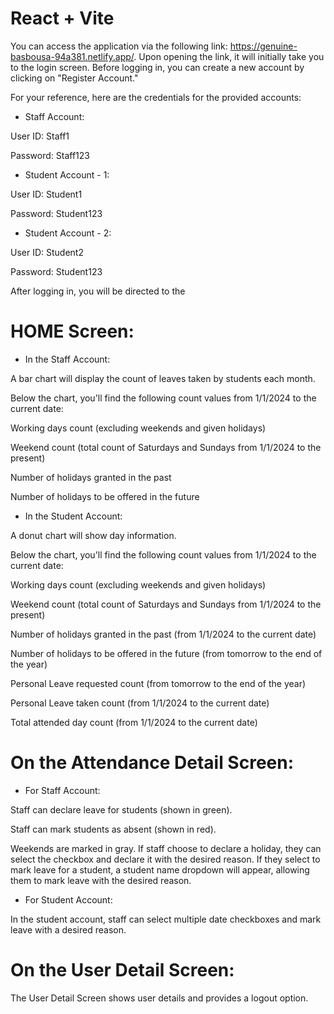 # React + Vite

You can access the application via the following link: https://genuine-basbousa-94a381.netlify.app/. Upon opening the link, it will initially take you to the login screen. Before logging in, you can create a new account by clicking on "Register Account."

For your reference, here are the credentials for the provided accounts:

- Staff Account:

User ID: Staff1

Password: Staff123

- Student Account - 1:

User ID: Student1

Password: Student123

- Student Account - 2:

User ID: Student2

Password: Student123

After logging in, you will be directed to the 

# HOME Screen:

- In the Staff Account:

A bar chart will display the count of leaves taken by students each month.

Below the chart, you'll find the following count values from 1/1/2024 to the current date:

Working days count (excluding weekends and given holidays)

Weekend count (total count of Saturdays and Sundays from 1/1/2024 to the present)

Number of holidays granted in the past

Number of holidays to be offered in the future

- In the Student Account:

A donut chart will show day information.

Below the chart, you'll find the following count values from 1/1/2024 to the current date:

Working days count (excluding weekends and given holidays)

Weekend count (total count of Saturdays and Sundays from 1/1/2024 to the present)

Number of holidays granted in the past (from 1/1/2024 to the current date)

Number of holidays to be offered in the future (from tomorrow to the end of the year)

Personal Leave requested count (from tomorrow to the end of the year)

Personal Leave taken count (from 1/1/2024 to the current date)

Total attended day count (from 1/1/2024 to the current date)


# On the Attendance Detail Screen:

- For Staff Account:
  
Staff can declare leave for students (shown in green).

Staff can mark students as absent (shown in red).

Weekends are marked in gray. If staff choose to declare a holiday, they can select the checkbox and declare it with the desired reason. If they select to mark leave for a student, a student name dropdown will appear, allowing them to mark leave with the desired reason.


 - For Student Account:
   
In the student account, staff can select multiple date checkboxes and mark leave with a desired reason.

# On the User Detail Screen:

The User Detail Screen shows user details and provides a logout option.
